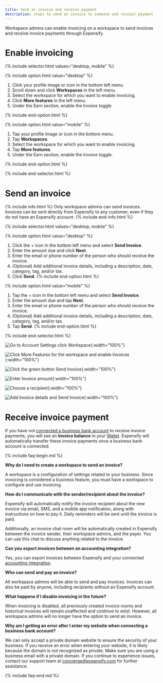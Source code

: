 ```yaml
---
title: Send an invoice and receive payment 
description: steps to send an invoice to someone and receipt payment
---
```

<div id="new-expensify" markdown="1">

Workspace admins can enable invoicing on a workspace to send invoices and receive invoice payments through Expensify.

# Enable invoicing

{% include selector.html values="desktop, mobile" %}

{% include option.html value="desktop" %}
1. Click your profile image or icon in the bottom left menu.
2. Scroll down and click **Workspaces** in the left menu.
3. Select the workspace for which you want to enable invoicing.
4. Click **More features** in the left menu. 
5. Under the Earn section, enable the Invoice toggle

{% include end-option.html %}

{% include option.html value="mobile" %}
1. Tap your profile image or icon in the bottom menu.
2. Tap **Workspaces**.
3. Select the workspace for which you want to enable invoicing.
4. Tap **More features**. 
5. Under the Earn section, enable the Invoice toggle.

{% include end-option.html %}

{% include end-selector.html %}

# Send an invoice

{% include info.html %}
Only workspace admins can send invoices. Invoices can be sent directly from Expensify to any customer, even if they do not have an Expensify account.
{% include end-info.html %}

{% include selector.html values="desktop, mobile" %}

{% include option.html value="desktop" %}
1. Click the + icon in the bottom left menu and select **Send Invoice**.
2. Enter the amount due and click **Next**.
3. Enter the email or phone number of the person who should receive the invoice.
4. (Optional) Add additional invoice details, including a description, date, category, tag, and/or tax. 
5. Click **Send**.
{% include end-option.html %}


{% include option.html value="mobile" %}
1. Tap the + icon in the bottom left menu and select **Send Invoice**.
2. Enter the amount due and tap **Next**.
3. Enter the email or phone number of the person who should receive the invoice.
4. (Optional) Add additional invoice details, including a description, date, category, tag, and/or tax. 
5. Tap **Send**.
{% include end-option.html %}

{% include end-selector.html %}

![Go to Account Settings click Workspace]({{site.url}}/assets/images/invoices_01.png){:width="100%"}

![Click More Features for the workspace and enable Invoices]({{site.url}}/assets/images/invoices_02.png){:width="100%"}

![Click the green button Send Invoice]({{site.url}}/assets/images/invoices_03.png){:width="100%"}

![Enter Invoice amount]({{site.url}}/assets/images/invoices_04.png){:width="100%"}

![Choose a recipient]({{site.url}}/assets/images/invoices_05.png){:width="100%"}

![Add Invoice details and Send Invoice]({{site.url}}/assets/images/invoices_06.png){:width="100%"}

# Receive invoice payment 

If you have not [connected a business bank account](https://help.expensify.com/articles/new-expensify/expenses-&-payments/Connect-a-Business-Bank-Account) to receive invoice payments, you will see an **Invoice balance** in your [Wallet](https://help.expensify.com/articles/new-expensify/expenses-&-payments/Set-up-your-wallet). Expensify will automatically transfer these invoice payments once a business bank account is connected.

 
{% include faq-begin.md %}

**Why do I need to create a workspace to send an invoice?**

A workspace is a configuration of settings related to your business. Since invoicing is considered a business feature, you must have a workspace to configure and use invoicing.

**How do I communicate with the sender/recipient about the invoice?**

Expensify will automatically notify the invoice recipient about the new invoice via email, SMS, and a mobile app notification, along with instructions on how to pay it. Daily reminders will be sent until the invoice is paid. 

Additionally, an invoice chat room will be automatically created in Expensify between the invoice sender, their workspace admins, and the payer. You can use this chat to discuss anything related to the invoice. 

**Can you export invoices between an accounting integration?**

Yes, you can export invoices between Expensify and your connected [accounting integration](https://help.expensify.com/new-expensify/hubs/connections/). 

**Who can send and pay an invoice?**

All workspace admins will be able to send and pay invoices. Invoices can also be paid by anyone, including recipients without an Expensify account.  

**What happens if I disable invoicing in the future?**

When invoicing is disabled, all previously created invoice rooms and historical invoices will remain unaffected and continue to exist. However, all workspace admins will no longer have the option to send an invoice. 

**Why am I getting an error after I enter my website when connecting a business bank account?**

We can only accept a private domain website to ensure the security of your business. If you receive an error when entering your website, it is likely because the domain is not recognized as private. Make sure you are using a business email with a private domain. If you continue to experience issues, contact our support team at concierge@expensify.com for further assistance.

{% include faq-end.md %}

</div>

